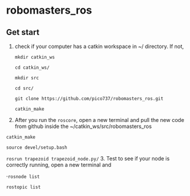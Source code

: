 # robomasters_ros

## Get start
1. check if your computer has a catkin workspace in ~/ directory. If not, 

    `mkdir catkin_ws`

    `cd catkin_ws/`

    `mkdir src`

    `cd src/`

    `git clone https://github.com/pico737/robomasters_ros.git`

    `catkin_make` 

2. After you run the `roscore`, open a new terminal and pull the new code from github inside the ~/catkin_ws/src/robomasters_ros 

`catkin_make`

`source devel/setup.bash`

`rosrun trapezoid trapezoid_node.py/`
3. Test to see if your node is correctly running, open a new terminal and 

⋅`rosnode list`

`rostopic list`
